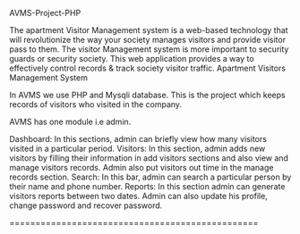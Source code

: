 
AVMS-Project-PHP

The apartment Visitor Management system is a web-based technology that will revolutionize the way your society manages visitors and provide visitor pass to them. The visitor Management system is more important to security guards or security society. This web application provides a way to effectively control records & track society visitor traffic.
Apartment Visitors Management System

In AVMS we use PHP and Mysqli database. This is the project which keeps records of visitors who visited in the company.

AVMS has one module i.e admin.

Dashboard: In this sections, admin can briefly view how many visitors visited in a particular period.
Visitors: In this section, admin adds new visitors by filling their information in add visitors sections and also view and manage visitors records. Admin also put visitors out time in the manage records section.
Search: In this bar, admin can search a particular person by their name and phone number.
Reports: In this section admin can generate visitors reports between two dates.
Admin can also update his profile, change password and recover password.



================================================

